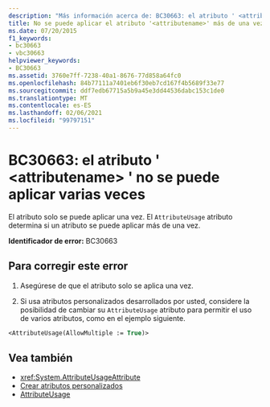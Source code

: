 ```yaml
---
description: "Más información acerca de: BC30663: el atributo ' <attributename> ' no se puede aplicar varias veces"
title: No se puede aplicar el atributo '<attributename>' más de una vez
ms.date: 07/20/2015
f1_keywords:
- bc30663
- vbc30663
helpviewer_keywords:
- BC30663
ms.assetid: 3760e7ff-7238-40a1-8676-77d858a64fc0
ms.openlocfilehash: 84b77111a7401eb6f30eb7cd167f4b5689f33e77
ms.sourcegitcommit: ddf7edb67715a5b9a45e3dd44536dabc153c1de0
ms.translationtype: MT
ms.contentlocale: es-ES
ms.lasthandoff: 02/06/2021
ms.locfileid: "99797151"
---
```

# <a name="bc30663-attribute-attributename-cannot-be-applied-multiple-times"></a>BC30663: el atributo ' \<attributename> ' no se puede aplicar varias veces

El atributo solo se puede aplicar una vez. El `AttributeUsage` atributo determina si un atributo se puede aplicar más de una vez.

 **Identificador de error:** BC30663

## <a name="to-correct-this-error"></a>Para corregir este error

1. Asegúrese de que el atributo solo se aplica una vez.

2. Si usa atributos personalizados desarrollados por usted, considere la posibilidad de cambiar su `AttributeUsage` atributo para permitir el uso de varios atributos, como en el ejemplo siguiente.

```vb
<AttributeUsage(AllowMultiple := True)>
```

## <a name="see-also"></a>Vea también

- <xref:System.AttributeUsageAttribute>
- [Crear atributos personalizados](../../programming-guide/concepts/attributes/creating-custom-attributes.md)
- [AttributeUsage](../../programming-guide/concepts/attributes/attributeusage.md)
